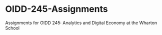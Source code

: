 # OIDD-245-Assignments
Assignments for OIDD 245: Analytics and Digital Economy at the Wharton School
